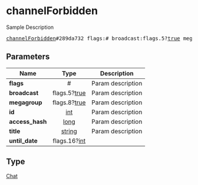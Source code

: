# channelForbidden

Sample Description

<pre>
<a href="../constructor/channelForbidden.md">channelForbidden</a>#289da732 flags:# broadcast:flags.5?<a href="../type/true.md">true</a> megagroup:flags.8?<a href="../type/true.md">true</a> id:<a href="../type/int.md">int</a> access_hash:<a href="../type/long.md">long</a> title:<a href="../type/string.md">string</a> until_date:flags.16?<a href="../type/int.md">int</a> = <a href="../type/Chat.md">Chat</a>;
</pre>
## Parameters

| Name | Type | Description |
|------|:----:|-------------|
| **flags** | # | Param description |
| **broadcast** | flags.5?<a href="../type/true.md">true</a> | Param description |
| **megagroup** | flags.8?<a href="../type/true.md">true</a> | Param description |
| **id** | <a href="../type/int.md">int</a> | Param description |
| **access_hash** | <a href="../type/long.md">long</a> | Param description |
| **title** | <a href="../type/string.md">string</a> | Param description |
| **until_date** | flags.16?<a href="../type/int.md">int</a> |  |

## Type

<a href="../type/Chat.md">Chat</a>
